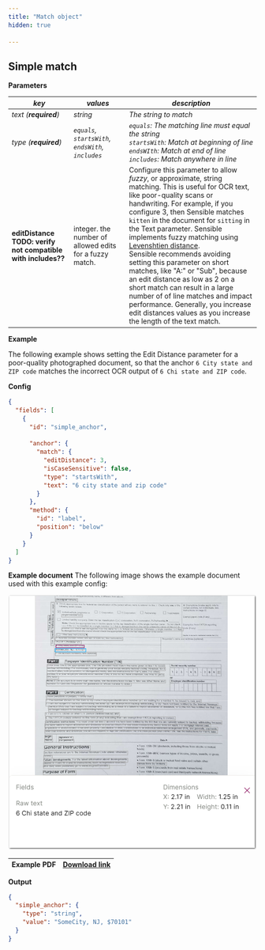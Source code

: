 ```yaml
---
title: "Match object"
hidden: true

---
```






Simple match
-------



**Parameters**

| *key*                                                        | *values*                                                | *description*                                                |
| ------------------------------------------------------------ | ------------------------------------------------------- | ------------------------------------------------------------ |
| *text  (**required**)*                                       | *string*                                                | *The string to match*                                        |
| *type (**required**)*                                        | *`equals`, `startsWith`, `endsWith`, `includes`*        | *`equals`: The matching line must equal the string<br/>`startsWith`: Match at beginning of line<br/>`endsWIth`: Match at end of line<br/>`includes`: Match anywhere in line* |
| **editDistance** **TODO: verify not compatible with includes??** | integer. the number of allowed edits for a fuzzy match. | Configure this parameter to allow *fuzzy*, or approximate, string matching. This is useful for OCR text, like poor-quality scans or handwriting. For example, if you configure 3, then Sensible matches `kitten` in the document for `sitting` in the Text parameter.  Sensible implements fuzzy matching using [Levenshtien distance](https://en.wikipedia.org/wiki/Levenshtein_distance). <br/>Sensible recommends avoiding setting this parameter on short matches, like "A:" or "Sub", because an edit distance as low as 2 on a short match can result in a large number of of line matches and impact performance. Generally, you increase edit distances values as you increase the length of the text match. |



**Example**

The following example shows setting the Edit Distance parameter for a poor-quality photographed document, so that the anchor  `6 City state and ZIP code` matches the incorrect OCR output of  `6 Chi state and ZIP code`. 



**Config**

```json
{
  "fields": [
    {
      "id": "simple_anchor",
    
      "anchor": {
        "match": {
          "editDistance": 3,
          "isCaseSensitive": false,
          "type": "startsWith",
          "text": "6 city state and zip code"
        }
      },
      "method": {
        "id": "label",
        "position": "below"
      }
    }
  ]
}
```

**Example document**
The following image shows the example document used with this example config:

![Click to enlarge](https://raw.githubusercontent.com/sensible-hq/sensible-docs/main/readme-sync/assets/v0/images/final/edit_distance.png)

| Example PDF | [Download link](https://raw.githubusercontent.com/sensible-hq/sensible-docs/main/readme-sync/assets/v0/pdfs/edit_distance_.pdf) |
| ----------- | ------------------------------------------------------------ |



**Output**

```json
{
  "simple_anchor": {
    "type": "string",
    "value": "SomeCity, NJ, $70101"
  }
}
```


